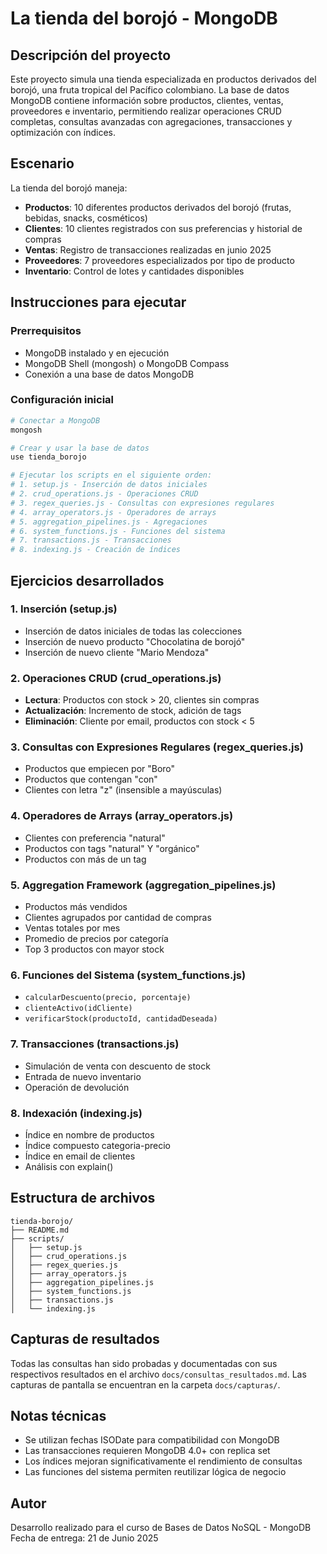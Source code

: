 # La tienda del borojó - MongoDB

## Descripción del proyecto

Este proyecto simula una tienda especializada en productos derivados del borojó, una fruta tropical del Pacífico colombiano. La base de datos MongoDB contiene información sobre productos, clientes, ventas, proveedores e inventario, permitiendo realizar operaciones CRUD completas, consultas avanzadas con agregaciones, transacciones y optimización con índices.

## Escenario

La tienda del borojó maneja:
- **Productos**: 10 diferentes productos derivados del borojó (frutas, bebidas, snacks, cosméticos)
- **Clientes**: 10 clientes registrados con sus preferencias y historial de compras
- **Ventas**: Registro de transacciones realizadas en junio 2025
- **Proveedores**: 7 proveedores especializados por tipo de producto
- **Inventario**: Control de lotes y cantidades disponibles

## Instrucciones para ejecutar

### Prerrequisitos
- MongoDB instalado y en ejecución
- MongoDB Shell (mongosh) o MongoDB Compass
- Conexión a una base de datos MongoDB

### Configuración inicial
```bash
# Conectar a MongoDB
mongosh

# Crear y usar la base de datos
use tienda_borojo

# Ejecutar los scripts en el siguiente orden:
# 1. setup.js - Inserción de datos iniciales
# 2. crud_operations.js - Operaciones CRUD
# 3. regex_queries.js - Consultas con expresiones regulares
# 4. array_operators.js - Operadores de arrays
# 5. aggregation_pipelines.js - Agregaciones
# 6. system_functions.js - Funciones del sistema
# 7. transactions.js - Transacciones
# 8. indexing.js - Creación de índices
```

## Ejercicios desarrollados

### 1. Inserción (setup.js)
- Inserción de datos iniciales de todas las colecciones
- Inserción de nuevo producto "Chocolatina de borojó"
- Inserción de nuevo cliente "Mario Mendoza"

### 2. Operaciones CRUD (crud_operations.js)
- **Lectura**: Productos con stock > 20, clientes sin compras
- **Actualización**: Incremento de stock, adición de tags
- **Eliminación**: Cliente por email, productos con stock < 5

### 3. Consultas con Expresiones Regulares (regex_queries.js)
- Productos que empiecen por "Boro"
- Productos que contengan "con"
- Clientes con letra "z" (insensible a mayúsculas)

### 4. Operadores de Arrays (array_operators.js)
- Clientes con preferencia "natural"
- Productos con tags "natural" Y "orgánico"
- Productos con más de un tag

### 5. Aggregation Framework (aggregation_pipelines.js)
- Productos más vendidos
- Clientes agrupados por cantidad de compras
- Ventas totales por mes
- Promedio de precios por categoría
- Top 3 productos con mayor stock

### 6. Funciones del Sistema (system_functions.js)
- `calcularDescuento(precio, porcentaje)`
- `clienteActivo(idCliente)`
- `verificarStock(productoId, cantidadDeseada)`

### 7. Transacciones (transactions.js)
- Simulación de venta con descuento de stock
- Entrada de nuevo inventario
- Operación de devolución

### 8. Indexación (indexing.js)
- Índice en nombre de productos
- Índice compuesto categoria-precio
- Índice en email de clientes
- Análisis con explain()

## Estructura de archivos

```
tienda-borojo/
├── README.md
├── scripts/
│   ├── setup.js
│   ├── crud_operations.js
│   ├── regex_queries.js
│   ├── array_operators.js
│   ├── aggregation_pipelines.js
│   ├── system_functions.js
│   ├── transactions.js
│   └── indexing.js

```

## Capturas de resultados

Todas las consultas han sido probadas y documentadas con sus respectivos resultados en el archivo `docs/consultas_resultados.md`. Las capturas de pantalla se encuentran en la carpeta `docs/capturas/`.

## Notas técnicas

- Se utilizan fechas ISODate para compatibilidad con MongoDB
- Las transacciones requieren MongoDB 4.0+ con replica set
- Los índices mejoran significativamente el rendimiento de consultas
- Las funciones del sistema permiten reutilizar lógica de negocio

## Autor

Desarrollo realizado para el curso de Bases de Datos NoSQL - MongoDB
Fecha de entrega: 21 de Junio 2025